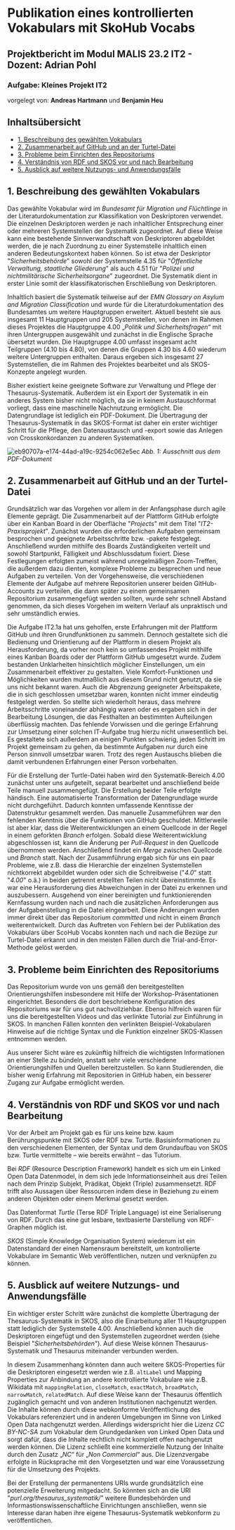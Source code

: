 # **Publikation eines kontrollierten Vokabulars mit SkoHub Vocabs**
## **Projektbericht im Modul MALIS 23.2 IT2 - Dozent: Adrian Pohl**
### **Aufgabe: Kleines Projekt IT2**

vorgelegt von: **Andreas Hartmann** und **Benjamin Heu**


## Inhaltsübersicht
- [1. Beschreibung des gewählten Vokabulars](#1)
- [2. Zusammenarbeit auf GitHub und an der Turtel-Datei](#2)
- [3. Probleme beim Einrichten des Repositoriums](#3)
- [4. Verständnis von RDF und SKOS vor und nach Bearbeitung](#4)
- [5. Ausblick auf weitere Nutzungs- und Anwendungsfälle](#5)

<a id="1"></a>
## **1. Beschreibung des gewählten Vokabulars**

Das gewählte Vokabular wird im _Bundesamt für Migration und Flüchtlinge_ in der Literaturdokumentation zur Klassifikation von Deskriptoren verwendet. Die einzelnen Deskriptoren werden je nach inhaltlicher Entsprechung einer oder mehreren Systemstellen der Systematik zugeordnet. Auf diese Weise kann eine bestehende Sinnverwandtschaft von Deskriptoren abgebildet werden, die je nach Zuordnung zu einer Systemstelle inhaltlich einen anderen Bedeutungskontext haben können. So ist etwa der Deskriptor "_Sicherheitsbehörde_" sowohl der Systemstelle 4.35 für "_Öffentliche Verwaltung, staatliche Gliederung_" als auch 4.51 für "_Polizei und nichtmilitärische Sicherheitsorgane_" zugeordnet. Die Systematik dient in erster Linie somit der klassifikatorischen Erschließung von Deskriptoren.

Inhaltlich basiert die Systematik teilweise auf der _EMN Glossary on Asylum and Migration Classification_ und wurde für die Literaturdokumentation des Bundesamtes um weitere Hauptgruppen erweitert. Aktuell besteht sie aus insgesamt 11 Hauptgruppen und 205 Systemstellen, von denen im Rahmen dieses Projektes die Hauptgruppe 4.00 „_Politik und Sicherheitsfragen_“ mit ihren Untergruppen ausgewählt und zunächst in die Englische Sprache übersetzt wurden. Die Hauptgruppe 4.00 umfasst insgesamt acht Teilgruppen (4.10 bis 4.80), von denen die Gruppen 4.30 bis 4.60 wiederum weitere Untergruppen enthalten. Daraus ergeben sich insgesamt 27 Systemstellen, die im Rahmen des Projektes bearbeitet und als SKOS-Konzepte angelegt wurden.

Bisher existiert keine geeignete Software zur Verwaltung und Pflege der Thesaurus-Systematik. Außerdem ist ein Export der Systematik in ein anderes System bisher nicht möglich, da sie in keinem Austauschformat vorliegt, dass eine maschinelle Nachnutzung ermöglicht. Die Datengrundlage ist lediglich ein PDF-Dokument. Die Übertragung der Thesaurus-Systematik in das SKOS-Format ist daher ein erster wichtiger Schritt für die Pflege, den Datenaustausch und -export sowie das Anlegen von Crosskonkordanzen zu anderen Systematiken.

![eb90707a-e174-44ad-a19c-9254c062e5ec](https://github.com/and-har/thesaurus_systematik/assets/148260522/9b1c419d-9c3c-47bd-9c9d-59419eb346d9)
_Abb. 1: Ausschnitt aus dem PDF-Dokument_

<a name="2"></a>
## **2. Zusammenarbeit auf GitHub und an der Turtel-Datei**

Grundsätzlich war das Vorgehen vor allem in der Anfangsphase durch agile Elemente geprägt. Die Zusammenarbeit auf der Plattform GitHub erfolgte über ein Kanban Board in der Oberfläche "_Projects_" mit dem Titel "_IT2-Praxisprojekt_". Zunächst wurden die erforderlichen Aufgaben gemeinsam besprochen und geeignete Arbeitsschritte bzw. -pakete festgelegt. Anschließend wurden mithilfe des Boards Zuständigkeiten verteilt und sowohl Startpunkt, Fälligkeit und Abschlussdatum fixiert. Diese Festlegungen erfolgten zumeist während unregelmäßigen Zoom-Treffen, die außerdem dazu dienten, komplexe Probleme zu besprechen und neue Aufgaben zu verteilen.
Von der Vorgehensweise, die verschiedenen Elemente der Aufgabe auf mehrere Repositorien unserer beiden GitHub-Accounts zu verteilen, die dann später zu einem gemeinsamen Repositorium zusammengefügt werden sollten, wurde sehr schnell Abstand genommen, da sich dieses Vorgehen im weitern Verlauf als unpraktisch und sehr umständlich erwies.

Die Aufgabe IT2.1a hat uns geholfen, erste Erfahrungen mit der Plattform GitHub und ihren Grundfunktionen zu sammeln. Dennoch gestaltete sich die Bedienung und Orientierung auf der Plattform in diesem Projekt als Herausforderung, da vorher noch kein so umfassendes Projekt mithilfe eines Kanban Boards oder der Plattform GitHub umgesetzt wurde. Zudem bestanden Unklarheiten hinsichtlich möglicher Einstellungen, um ein Zusammenarbeit effektiver zu gestalten. Viele Komfort-Funktionen und Möglichkeiten wurden mutmaßlich aus diesem Grund nicht genutzt, da sie uns nicht bekannt waren. Auch die Abgrenzung geeigneter Arbeitspakete, die in sich geschlossen umsetzbar waren, konnten nicht immer eindeutig festgelegt werden. So stellte sich wiederholt heraus, dass mehrere Arbeitsschritte voneinander abhängig waren oder es ergaben sich in der Bearbeitung Lösungen, die das Festhalten an bestimmten Aufteilungen überflüssig machten. Das fehlende Vorwissen und die geringe Erfahrung zur Umsetzung einer solchen IT-Aufgabe trug hierzu nicht unwesentlich bei. Es gestaltete sich außerdem an einigen Punkten schwierig, jeden Schritt im Projekt gemeinsam zu gehen, da bestimmte Aufgaben nur durch eine Person sinnvoll umsetzbar waren. Trotz des regen Austauschs blieben die damit verbundenen Erfahrungen einer Person vorbehalten.

Für die Erstellung der Turtle-Datei haben wird den Systematik-Bereich 4.00 zunächst unter uns aufgeteilt, separat bearbeitet und anschließend beide Teile manuell zusammengefügt. Die Erstellung beider Teile erfolgte händisch. Eine automatisierte Transformation der Datengrundlage wurde nicht durchgeführt. Dadurch konnten umfassende Kenntisse der Datenstruktur gesammelt werden. 
Das manuelle Zusammeführen war den fehlenden Kenntnis über die Funktionen von GitHub geschuldet. Mittlerweile ist aber klar, dass die Weiterentwicklungen an einem Quellcode in der Regel in einem geforkten _Branch_ erfolgen. Sobald diese Weiterentwicklung abgeschlossen ist, kann die Änderung per _Pull-Request_ in den Quellcode übernommen werden. Anschließend findet ein _Merge_ zwischen Quellcode und _Branch_ statt. Nach der Zusammführung ergab sich für uns ein paar Probleme, wie z.B. dass die Hierarchie der einzelnen Systemstellen nichtkorrekt abgebildet wurden oder sich die Schreibweise ("_4.0_" statt "_4.00_" o.ä.) in beiden getrennt erstellten Teilen nicht übereinstimmte. Es war eine Herausforderung dies Abweichungen in der Datei zu erkennen und auszubessern. Ausgehend von einer bereinigten und funktionierenden Kernfassung wurden nach und nach die zusätzlichen Anforderungen aus der Aufgabenstellung in die Datei eingearbeit. Diese Änderungen wurden immer direkt über das Repositorium _committed_ und nicht in einem _Branch_ weiterentwickelt. Durch das Auftreten von Fehlern bei der Publikation des Vokabulars über ScoHub Vocabs konnten nach und nach die Bezüge zur Turtel-Datei erkannt und in den meisten Fällen durch die Trial-and-Error-Methode gelöst werden. 

<a name="3"></a>
## **3. Probleme beim Einrichten des Repositoriums**

Das Repositorium wurde von uns gemäß den bereitgestellten Orientierungshilfen insbesondere mit Hilfe der Workshop-Präsentationen eingerichtet. Besonders die dort beschriebene Konfiguration des Repositoriums war für uns gut nachvollziehbar. Ebenso hilfreich waren für uns die bereitgestellten Videos und das verlinkte Tutorial zur Einführung in SKOS. In manchen Fällen konnten den verlinkten Beispiel-Vokabularen Hinweise auf die richtige Syntax und die Funktion einzelner SKOS-Klassen entnommen werden.
  
Aus unserer Sicht wäre es zukünftig hilfreich die wichtigsten Informationen an einer Stelle zu bündeln, anstatt sehr viele verschiedene Orientierungshilfen und Quellen bereitzustellen. So kann Studierenden, die bisher wenig Erfahrung mit Repositorien in GitHub haben, ein besserer Zugang zur Aufgabe ermöglicht werden.

<a name="4"></a>
## **4. Verständnis von RDF und SKOS vor und nach Bearbeitung**

Vor der Arbeit am Projekt gab es für uns keine bzw. kaum Berührungspunkte mit SKOS oder RDF bzw. Turtle. Basisinformationen zu den verschiedenen Elementen, der Syntax und dem Grundaufbau von SKOS bzw. Turtle vermittelte – wie bereits erwähnt – das Tutorium.

Bei _RDF_ (Resource Description Framework) handelt es sich um ein Linked Open Data Datenmodel, in dem sich jede Informationseinheit aus drei Teilen nach dem Prinzip Subjekt, Prädikat, Objekt (Triple) zusammensetzt. RDF trifft also Aussagen über Ressourcen indem diese in Beziehung zu einem anderen Objekten oder einem Merkmal gesetzt werden.

Das Datenformat _Turtle_ (Terse RDF Triple Language) ist eine Serialiserung von RDF. Durch das eine gut lesbare, textbasierte Darstellung von RDF-Graphen möglich ist.

_SKOS_ (Simple Knowledge Organisation System) wiederum ist ein Datenstandard der einen Namensraum bereitstellt, um kontrollierte Vokabulare im Semantic Web veröffentlichen, nutzen und verknüpfen zu können.

<a name="5"></a>
## **5. Ausblick auf weitere Nutzungs- und Anwendungsfälle**

Ein wichtiger erster Schritt wäre zunächst die komplette Übertragung der Thesaurus-Systematik in SKOS, also die Einarbeitung aller 11 Hauptgruppen statt lediglich der Systemstelle 4.00. Anschließend können auch die Deskriptoren eingefügt und den Systemstellen zugeordnet werden (siehe Beispiel "_Sicherheitsbehörden_"). Auf diese Weise können Thesaurus-Systematik und Thesaurus miteinander verbunden werden.

In diesem Zusammenhang könnten dann auch weitere SKOS-Properties für die Deskriptoren eingesetzt werden wie z.B. `altLabel` und Mapping Properties zur Anbindung an andere kontrollierte Vokabulare wie z.B. Wikidata mit `mappingRelation`, `closeMatch`, `exactMatch`, `broadMatch`, `narrowMatch`, `relatedMatch`. Auf diese Weise kann der Thesaurus öffentlich zugänglich gemacht und von anderen Institutionen nachgenutzt werden. Die Inhalte können durch diese webkonforme Veröffentlichung des Vokabulars referenziert und in anderen Umgebungen im Sinne von Linked Open Data nachgenutzt werden. Allerdings widerspricht hier die Lizenz _CC BY-NC-SA_ zum Vokabular dem Grundgedanken von Linked Open Data und sorgt dafür, dass die Inhalte rechtlich nicht komplett offen nachgenutzt werden können. Die Lizenz schließt eine kommerzielle Nutzung der Inhalte durch den Zusatz „_NC_“ für „_Non Commercial_“ aus. Die Lizenzvergabe erfolgte in Rücksprache mit den Vorgesetzten und war eine Voraussetzung für die Umsetzung des Projekts. 

Bei der Erstellung der permanentens URIs wurde grundsätzlich eine potenzielle Erweiterung mitgedacht. So könnten sich an die URI "_purl.org/thesaurus_systematik/_" weitere Bundesbehörden und Informastionswissenschaftliche Einrichtungen anschließen, wenn sie Interesse daran haben ihre eigene Thesaurus-Systematik webkonform zu veröffentlichen.
